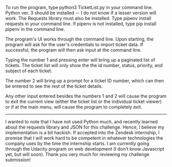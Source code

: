 To run the program, type python3 TicketList.py in your command line. 
Python ver. 3 should be installed -- I do not know if a lesser version will work.
The Requests library must also be installed. Type pipenv install requests in your command line.
If pipenv is not installed, type pip install pipenv in the command line. 

The program's UI works through the command line. Upon starting, the program will ask for the user's credentials to import ticket data. If successful, the program will then ask input at the command line. 

Typing the number 1 and pressing enter will bring up a paginated list of tickets. The ticket list will only show the
the id number, status, priority, and subject of each ticket. 

The number 2 will bring up a prompt for a ticket ID number, which can then be entered to see the rest of the ticket details. 

Any other input entered besides the numbers 1 and 2 will cause the program to exit the current view (either the ticket list
or the individual ticket viewer) or if at the main menu, will cause the program to completely exit.


-----------------------------------------------------------

I wanted to note that I have not used Python much, and recently learned about the requests library and JSON for this challenge. Hence, I believe my implementation is a bit hackish. If accepted into the Zendesk internship, I promise that I will work hard to be
competent in whatever technologies the company uses by the time the internship starts. I am currently going through the Udacity program on web development (I don't know Javascript yet, but will soon). Thank you very much for reviewing my challenge submission! 

